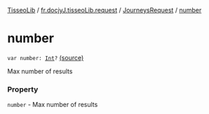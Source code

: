 [TisseoLib](../../index.md) / [fr.docjyJ.tisseoLib.request](../index.md) / [JourneysRequest](index.md) / [number](./number.md)

# number

`var number: `[`Int`](https://kotlinlang.org/api/latest/jvm/stdlib/kotlin/-int/index.html)`?` [(source)](https://github.com/docjyJ/TisseoLib/tree/master/src/main/kotlin/fr/docjyJ/tisseoLib/request/JourneysRequest.kt#L56)

Max number of results

### Property

`number` - Max number of results